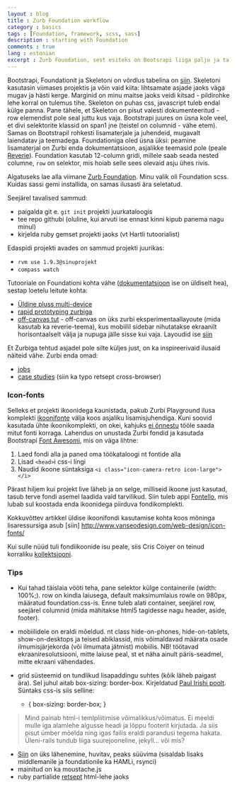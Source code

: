 ```yaml
---
layout : blog
title : Zurb Foundation workflow
category : basics
tags : [Foundation, framework, scss, sass]
description : starting with Foundation
comments : true
lang : estonian
excerpt : Zurb Foundation, sest esiteks on Bootsrapi liiga palju ja ta kipub töödest läbi kumama, teiseks on Bootstrapi peal lihtne kavandit teha, aga kustomiseerimine on seal vaevaline, kolmandaks on kiidetuim responsive Foundation. Mis on rikkalik layoutimisvõimaluste osas, aga kujunduselementide osas hästi lage. Nii et frameworkiks peaks olema väga hea. 
---
```


Bootstrapi, Foundationit ja Skeletoni on võrdlus tabelina on [siin](http://responsive.vermilion.com/compare.php). Skeletoni kasutasin viimases projektis ja võin vaid kiita: lihtsamate asjade jaoks väga mugav ja hästi kerge. Marginid on minu maitse jaoks veidi kitsad - pildirohke lehe korral on tulemus tihe. Skeleton on puhas css, javascript tuleb endal külge panna. Pane tähele, et Skeleton on pisut valesti dokumenteeritud - row elemendist pole seal juttu kus vaja. Bootstrapi juures on üsna kole veel, et divi selektorite klassid on span1 jne (teistel on columnid - vähe etem). Samas on Bootstrapil rohkesti lisamaterjale ja juhendeid, mugavalt laiendatav ja teemadega. Foundationiga oled üsna üksi: peamine lisamaterjal on Zurbi enda dokumentatsioon, asjalikke teemasid pole (peale [Reverie](http://themefortress.com/demo/support/)). Foundation kasutab 12-column gridi, millele saab seada nested columne, `row` on selektor, mis hoiab selle sees olevaid asju ühes rivis.

Algatuseks lae alla viimane [Zurb Foundation](http://foundation.zurb.com/download.php). Minu valik oli Foundation scss. Kuidas sassi gemi installida, on samas ilusasti ära seletatud.

Seejärel tavalised sammud:  
- paigalda git e. `git init` projekti juurkataloogis  
- tee repo githubi (oluline, kui arvuti ise ennast kinni kipub panema nagu minul)  
- kirjelda ruby gemset projekti jaoks (vt Hartli tutoorialist)

Edaspidi projekti avades on sammud projekti juurikas:  
- `rvm use 1.9.3@sinuprojekt`
- `compass watch`

Tutooriale on Foundationi kohta vähe ([dokumentatsioon](http://foundation.zurb.com/docs/navigation.php#) ise on üldiselt hea), sestap loetelu leitute kohta:  
- [Üldine pluss multi-device](http://www.w3resource.com/zurb-foundation3/introduction.php)  
- [rapid prototyping zurbiga](http://www.netmagazine.com/tutorials/quickly-build-prototype-test-any-device)
- [off-canvas tut](https://tutsplus.com/tutorial/going-off-canvas-with-zurb-foundation-3-0/) - off-canvas on üks zurbi eksperimentaallayoute (mida kasutab ka reverie-teema), kus mobiilil sidebar nihutatakse ekraanilt horisontaalselt välja ja nupuga jälle sisse kui vaja. Layoudid ise [siin](http://www.zurb.com/playground/off-canvas-layouts#)

Et Zurbiga tehtud asjadel pole silte küljes just, on ka inspireerivaid ilusaid näiteid vähe. Zurbi enda omad:
- [jobs](http://www.zurb.com/playground/off-canvas-layouts#)  
- [case studies](http://foundation.zurb.com/case-jekyll.php) (siin ka typo retsept cross-browser)


### Icon-fonts
Selleks et projekti ikoonidega kaunistada, pakub Zurbi Playground ilusa komplekti [ikoonifonte](http://www.zurb.com/playground/foundation-icons) välja koos asjaliku lisamisjuhendiga. Kuni soovid kasutada ühte ikoonikomplekti, on okei, kahjuks [ei õnnestu](https://groups.google.com/forum/?fromgroups=#!topic/foundation-framework-/Jj9zfn-IQbs) tööle saada mitut fonti korraga. Lahendus on unustada Zurbi fondid ja kasutada Bootstrapi [Font Awesomi](http://fortawesome.github.com/Font-Awesome/), mis on väga lihtne:  
1. Laed fondi alla ja paned oma töökataloogi nt fontide alla  
2. Lisad `<head>`i css-i lingi  
3. Naudid ikoone süntaksiga `<i class="icon-camera-retro icon-large"></i>`

Pärast hiljem kui projekt live läheb ja on selge, milliseid ikoone just kasutad, tasub terve fondi asemel laadida vaid tarvilikud. Siin tuleb appi [Fontello](http://fontello.com/), mis lubab sul koostada enda ikoonidega piirduva fondikomplekti.

Kokkuvõttev artikkel üldise ikoonifondi kasutamise kohta koos mõninga lisaressursiga asub [siin] http://www.vanseodesign.com/web-design/icon-fonts/

Kui sulle nüüd tuli fondiikoonide isu peale, siis Cris Coiyer on teinud korraliku [kollektsiooni](http://css-tricks.com/flat-icons-icon-fonts/).

### Tips

- Kui tahad täislaia vööti teha, pane selektor külge containerile (width: 100%;). row on kindla laiusega, default maksimumlaius rowle on 980px, määratud foundation.css-is. Enne tuleb alati container, seejärel row, seejärel columnid (mida mähitakse html5 tagidesse nagu header, aside, footer). 

- mobiilidele on eraldi mõeldud. nt class hide-on-phones, hide-on-tablets, show-on-desktops ja teised abiklassid, mis võimaldavad määrata osade ilmumisjärjekorda (või ilmumata jätmist) mobiilis. NB! töötavad ekraaniresolutsiooni, mitte laiuse peal, st et näha ainult päris-seadmel, mitte ekraani vähendades.

- grid süsteemid on tundlikud lisapaddingu suhtes (kõik läheb paigast ära). Sel juhul aitab box-sizing: border-box. Kirjeldatud [Paul Irishi poolt](http://paulirish.com/2012/box-sizing-border-box-ftw/). Süntaks css-is siis selline:

	* {
	    box-sizing: border-box;
	}

> Mind painab html-i temlpliitimise võimalikkus/võimatus. Ei meeldi mulle iga alamlehe algusse headi ja lõppu footerit kirjutada. Ja siis pisut ümber mõelda ning igas failis eraldi parandusi tegema hakata. Üleni-rails tundub liiga suurejooneline, jekyll... või mis?

- [Siin](http://tropism.me/blog/2012/10/13/static-site-development-with-middleman-and-foundation/) on üks lähenemine, huvitav, peaks süüvima (sisaldab lisaks middlemanile ja foundationile ka HAMLi, rsynci)  
- mainitud on ka moustache.js  
- ruby partialide [retsept](http://ryanfunduk.com/simple-partials/) html-lehe jaoks  




